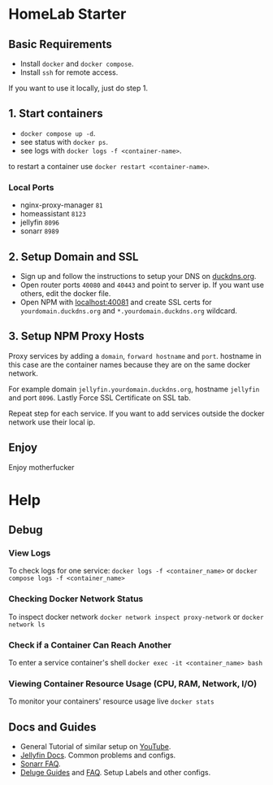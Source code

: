 # HomeLab Starter

## Basic Requirements
- Install ``docker`` and ``docker compose``.
- Install ``ssh`` for remote access.

If you want to use it locally, just do step 1.

## 1. Start containers
- ``docker compose up -d``.
- see status with ``docker ps``.
- see logs with ``docker logs -f <container-name>``.

to restart a container use ``docker restart <container-name>``. 
### Local Ports
- nginx-proxy-manager ``81``
- homeassistant ``8123``
- jellyfin ``8096``
- sonarr ``8989``

## 2. Setup Domain and SSL
- Sign up and follow the instructions to setup your DNS on [duckdns.org](https://www.duckdns.org/).
- Open router ports ``40080`` and ``40443`` and point to server ip. If you want use others, edit the docker file.
- Open NPM with [localhost:40081](http://127.0.0.1:40081) and create SSL certs for ``yourdomain.duckdns.org`` and ``*.yourdomain.duckdns.org`` wildcard.

## 3. Setup NPM Proxy Hosts
Proxy services by adding a ``domain``, ``forward hostname`` and ``port``. hostname in this case are the container names because they are on the same docker network.

For example domain ``jellyfin.yourdomain.duckdns.org``, hostname ``jellyfin`` and port ``8096``. Lastly Force SSL Certificate on SSL tab.

Repeat step for each service. If you want to add services outside the docker network use their local ip.
## Enjoy
Enjoy motherfucker


# Help
## Debug
### View Logs
To check logs for one service: ``docker logs -f <container_name>`` or ``docker compose logs -f <container_name>``
### Checking Docker Network Status
To inspect docker network ``docker network inspect proxy-network`` or ``docker network ls``
### Check if a Container Can Reach Another
To enter a service container's shell ``docker exec -it <container_name> bash``
### Viewing Container Resource Usage (CPU, RAM, Network, I/O)
To monitor your containers' resource usage live ``docker stats``


## Docs and Guides
- General Tutorial of similar setup on [YouTube](https://youtu.be/qlcVx-k-02E).
- [Jellyfin Docs](https://jellyfin.org/docs/). Common problems and configs.
- [Sonarr FAQ](https://wiki.servarr.com/en/sonarr/faq).
- [Deluge Guides](https://trash-guides.info/Downloaders/Deluge/) and [FAQ](https://deluge-torrent.org/faq/). Setup Labels and other configs.